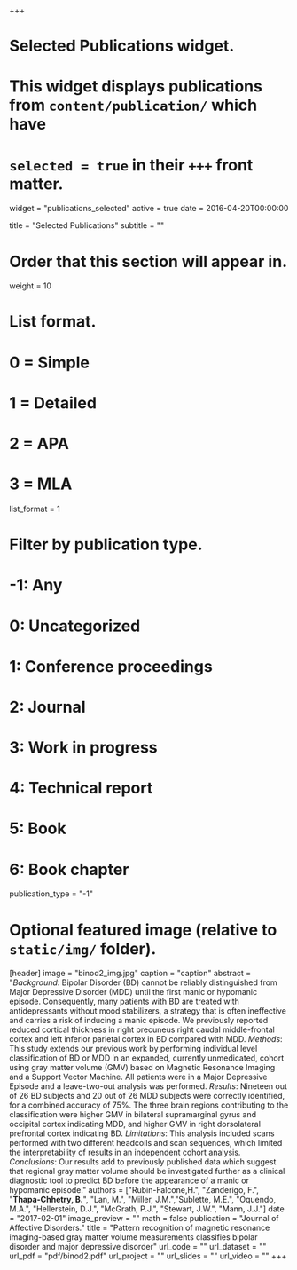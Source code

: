 +++
# Selected Publications widget.
# This widget displays publications from `content/publication/` which have
# `selected = true` in their `+++` front matter.
widget = "publications_selected"
active = true
date = 2016-04-20T00:00:00

title = "Selected Publications"
subtitle = ""

# Order that this section will appear in.
weight = 10

# List format.
#   0 = Simple
#   1 = Detailed
#   2 = APA
#   3 = MLA
list_format = 1

# Filter by publication type.
# -1: Any
#  0: Uncategorized
#  1: Conference proceedings
#  2: Journal
#  3: Work in progress
#  4: Technical report
#  5: Book
#  6: Book chapter
publication_type = "-1"

# Optional featured image (relative to `static/img/` folder).
[header]
image = "binod2_img.jpg"
caption = "caption"
abstract = "*Background*: Bipolar Disorder (BD) cannot be reliably distinguished from Major Depressive Disorder (MDD) until the first manic or hypomanic episode. Consequently, many patients with BD are treated with antidepressants without mood stabilizers, a strategy that is often ineffective and carries a risk of inducing a manic episode. We previously reported reduced cortical thickness in right precuneus
right caudal middle-frontal cortex and left inferior parietal cortex in BD compared with MDD.
*Methods*: This study extends our previous work by performing individual level classification of BD or MDD in an expanded, currently unmedicated, cohort using gray matter volume (GMV) based on Magnetic Resonance Imaging and a Support Vector Machine. All patients were in a Major Depressive Episode and a leave-two-out analysis was performed.
*Results*: Nineteen out of 26 BD subjects and 20 out of 26 MDD subjects were correctly identified, for a combined accuracy of 75%. The three brain regions contributing to the classification were higher GMV in bilateral supramarginal gyrus and occipital cortex indicating MDD, and higher GMV in right dorsolateral prefrontal cortex indicating BD.
*Limitations*: This analysis included scans performed with two different headcoils and scan sequences, which limited the interpretability of results in an independent cohort analysis.
*Conclusions*: Our results add to previously published data which suggest that regional gray matter volume should be investigated further as a clinical diagnostic tool to predict BD before the appearance of a manic or hypomanic episode."
authors = ["Rubin-Falcone,H.", "Zanderigo, F.", "**Thapa-Chhetry, B.**", "Lan, M.", "Miller, J.M.","Sublette, M.E.", "Oquendo, M.A.", "Hellerstein, D.J.", "McGrath, P.J.", "Stewart, J.W.", "Mann, J.J."]
date = "2017-02-01"
image_preview = "" 
math = false
publication = "Journal of Affective Disorders."
title = "Pattern recognition of magnetic resonance imaging-based gray matter volume measurements classifies bipolar disorder and major depressive disorder"
url_code = ""
url_dataset = ""
url_pdf = "pdf/binod2.pdf"
url_project = ""
url_slides = ""
url_video = ""
+++

